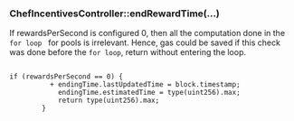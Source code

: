 ### ChefIncentivesController::endRewardTime(...)
If rewardsPerSecond is configured 0, then all the computation done in the `for loop ` for pools is irrelevant. Hence, gas could be saved if this check was done before the `for loop`, return without entering the loop.

```solidity
 
if (rewardsPerSecond == 0) {
          + endingTime.lastUpdatedTime = block.timestamp;
            endingTime.estimatedTime = type(uint256).max;
            return type(uint256).max;
        }
```